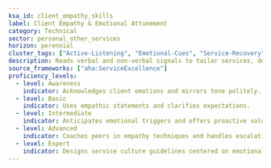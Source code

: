 ```yaml
---
ksa_id: client_empathy_skills
label: Client Empathy & Emotional Attunement
category: Technical
sector: personal_other_services
horizon: perennial
cluster_tags: ["Active-Listening", "Emotional-Cues", "Service-Recovery"]
description: Reads verbal and non-verbal signals to tailor services, defuse tension, and create personalized experiences that build loyalty.
source_frameworks: ["aha:ServiceExcellence"]
proficiency_levels:
  - level: Awareness
    indicator: Acknowledges client emotions and mirrors tone politely.
  - level: Basic
    indicator: Uses empathic statements and clarifies expectations.
  - level: Intermediate
    indicator: Anticipates emotional triggers and offers proactive solutions.
  - level: Advanced
    indicator: Coaches peers in empathy techniques and handles escalations.
  - level: Expert
    indicator: Designs service culture guidelines centered on emotional intelligence.
---
```

